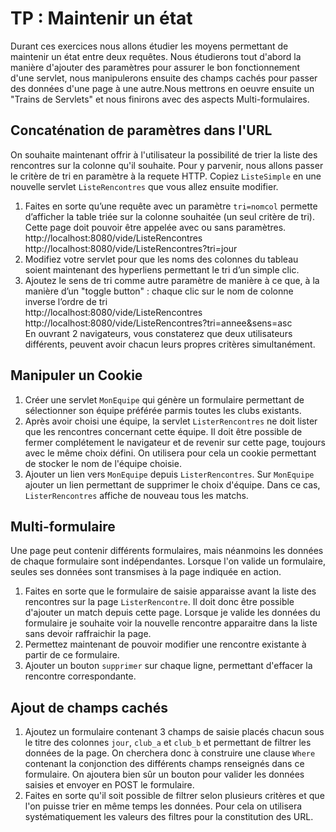 # TP : Maintenir un état

Durant ces exercices nous allons étudier les moyens permettant de maintenir un état entre deux requêtes. 
Nous étudierons tout d'abord la manière d'ajouter des paramètres pour assurer le bon fonctionnement d'une servlet, nous manipulerons ensuite des champs cachés pour passer des données d'une page à une autre.Nous mettrons en oeuvre ensuite un "Trains de Servlets" et nous finirons avec des aspects Multi-formulaires.

## Concaténation de paramètres dans l'URL

On souhaite maintenant offrir à l'utilisateur la possibilité de trier la liste des rencontres sur la colonne qu'il souhaite. Pour y parvenir, nous allons passer le critère de tri en paramètre à la requete HTTP. Copiez `ListeSimple` en une nouvelle servlet `ListeRencontres` que vous allez ensuite modifier.

1. Faites en sorte qu’une requête avec un paramètre `tri=nomcol` permette d’afficher la table triée sur la colonne souhaitée
(un seul critère de tri). Cette page doit pouvoir être appelée avec ou sans paramètres.  
http://localhost:8080/vide/ListeRencontres  
http://localhost:8080/vide/ListeRencontres?tri=jour  
1. Modifiez votre servlet pour que les noms des colonnes du tableau soient maintenant des hyperliens permettant le tri d’un simple clic.
1. Ajoutez le sens de tri comme autre paramètre de manière à ce que, à la manière d’un "toggle button" : chaque clic sur le nom de colonne inverse l’ordre de tri  
http://localhost:8080/vide/ListeRencontres  
http://localhost:8080/vide/ListeRencontres?tri=annee&sens=asc  
En ouvrant 2 navigateurs, vous constaterez que deux utilisateurs différents, peuvent avoir chacun leurs propres critères simultanément.

## Manipuler un Cookie

1. Créer une servlet `MonEquipe` qui génère un formulaire permettant de sélectionner son équipe préférée parmis toutes les clubs existants.
1. Après avoir choisi une équipe, la servlet `ListerRencontres` ne doit lister que les rencontres concernant cette équipe. Il doit être possible de fermer complétement le navigateur et de revenir sur cette page, toujours avec le même choix défini. On utilisera pour cela un cookie permettant de stocker le nom de l'équipe choisie.
1. Ajouter un lien vers `MonEquipe` depuis `ListerRencontres`. Sur `MonEquipe` ajouter un lien permettant de supprimer le choix d'équipe. Dans ce cas, `ListerRencontres` affiche de nouveau tous les matchs.

## Multi-formulaire

Une page peut contenir différents formulaires, mais néanmoins les données de chaque formulaire sont indépendantes. Lorsque l'on valide un formulaire, seules ses données sont transmises à la page indiquée en action.

1. Faites en sorte que le formulaire de saisie apparaisse avant la liste des rencontres sur la page `ListerRencontre`. Il doit donc être possible d'ajouter un match depuis cette page. Lorsque je valide les données du formulaire je souhaite voir la nouvelle rencontre apparaitre dans la liste sans devoir raffraichir la page.
1. Permettez maintenant de pouvoir modifier une rencontre existante à partir de ce formulaire.
1. Ajouter un bouton `supprimer` sur chaque ligne, permettant d'effacer la rencontre correspondante.


## Ajout de champs cachés

1. Ajoutez un formulaire contenant 3 champs de saisie placés chacun sous le titre des colonnes `jour`, `club_a` et `club_b` et permettant de filtrer les données de la page. On cherchera donc à construire une clause `Where` contenant la conjonction des différents champs renseignés dans ce formulaire. On ajoutera bien sûr un bouton pour valider les données saisies et envoyer en POST le formulaire.
1. Faites en sorte qu'il soit possible de filtrer selon plusieurs critères et que l'on puisse trier en même temps les données. Pour cela on utilisera systématiquement les valeurs des filtres pour la constitution des URL.
